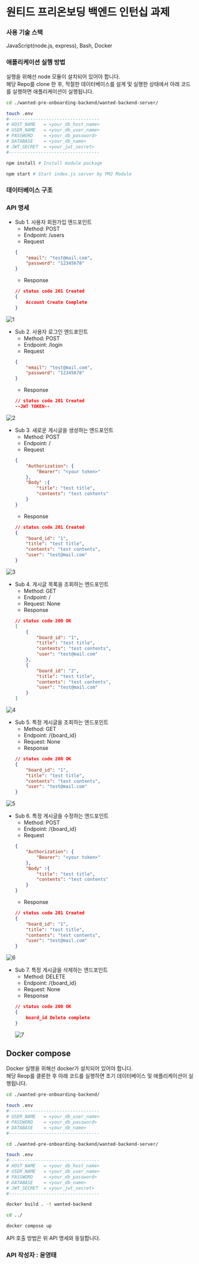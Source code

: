 # 원티드 프리온보딩 백엔드 인턴십 과제

### 사용 기술 스택
JavaScript(node.js, express), Bash, Docker


### 애플리케이션 실행 방법
실행을 위해선 node 모듈이 설치되어 있어야 합니다.  
해당 Repo를 clone 한 후, 적절한 데이터베이스를 설계 및 실행한 상태에서 아래 코드를 실행하면 애플리케이션이 실행됩니다.
```bash
cd ./wanted-pre-onboarding-backend/wanted-backend-server/

touch .env
#----------------------------------
# HOST_NAME   = <your_db_host_name>
# USER_NAME   = <your_db_user_name>
# PASSWORD    = <your_db_password>
# DATABASE    = <your_db_name>
# JWT_SECRET  = <your_jwt_secret>
#----------------------------------

npm install # Install module package

npm start # Start index.js server by PM2 Module
```

### 데이터베이스 구조

### API 명세
- Sub 1. 사용자 회원가입 엔드포인트
    - Method: POST
    - Endpoint: /users
    - Request
    ```JSON
    {
        "email": "test@mail.com",
        "password": "12345678"
    }
    ```
    - Response
    ```JSON
    // status code 201 Created
    {
        Account Create Complete
    }
    ```
![1](https://github.com/ElKna/wanted-pre-onboarding-backend/assets/87401709/6552794a-7dfe-45d6-bcff-156bb56fcbc4)

- Sub 2. 사용자 로그인 엔드포인트
    - Method: POST
    - Endpoint: /login
    - Request
    ```JSON
    {
        "email": "test@mail.com",
        "password": "12345678"
    }
    ```
    - Response
    ```JSON
    // status code 201 Created
    --JWT TOKEN--
    ```
![2](https://github.com/ElKna/wanted-pre-onboarding-backend/assets/87401709/713bf372-e786-4bd0-823c-9bd3fa517034)

- Sub 3. 새로운 게시글을 생성하는 엔드포인트
    - Method: POST
    - Endpoint: /
    - Request
    ```JSON
    {
        "Authorization": {
            "Bearer": "<your token>"
        },
        "Body" :{
            "title": "test title",
            "contents": "test contents"
        }
    }
    ```
    - Response
    ```JSON
    // status code 201 Created
    {
        "board_id": "1",
        "title": "test title",
        "contents": "test contents",
        "user": "test@mail.com"
    }
    ```
![3](https://github.com/ElKna/wanted-pre-onboarding-backend/assets/87401709/698f848a-4de5-41a1-af84-774055e9e552)

- Sub 4. 게시글 목록을 조회하는 엔드포인트
    - Method: GET
    - Endpoint: /
    - Request: None
    - Response
    ```JSON
    // status code 200 OK
    [
        {
            "board_id": "1",
            "title": "test title",
            "contents": "test contents",
            "user": "test@mail.com"
        },
        {
            "board_id": "2",
            "title": "test title",
            "contents": "test contents",
            "user": "test@mail.com"
        }
    ]
    ```
![4](https://github.com/ElKna/wanted-pre-onboarding-backend/assets/87401709/e1cc63d5-002b-4b58-bb71-8e8795665bfe)

- Sub 5. 특정 게시글을 조회하는 엔드포인트
    - Method: GET
    - Endpoint: /{board_id}
    - Request: None
    - Response
    ```JSON
    // status code 200 OK
    {
        "board_id": "1",
        "title": "test title",
        "contents": "test contents",
        "user": "test@mail.com"
    }
    ```
![5](https://github.com/ElKna/wanted-pre-onboarding-backend/assets/87401709/86181b8b-da04-4ddc-9dc8-5dce803461a2)

- Sub 6. 특정 게시글을 수정하는 엔드포인트
    - Method: POST
    - Endpoint: /{board_id}
    - Request
    ```JSON
    {
        "Authorization": {
            "Bearer": "<your token>"
        },
        "Body" :{
            "title": "test title",
            "contents": "test contents"
        }
    }
    ```
    - Response
    ```JSON
    // status code 201 Created
    {
        "board_id": "1",
        "title": "test title",
        "contents": "test contents",
        "user": "test@mail.com"
    }
    ```
![6](https://github.com/ElKna/wanted-pre-onboarding-backend/assets/87401709/433d4c01-be19-4d49-95e4-fe71f570b8f4)

- Sub 7. 특정 게시글을 삭제하는 엔드포인트
    - Method: DELETE
    - Endpoint: /{board_id}
    - Request: None
    - Response
    ```JSON
    // status code 200 OK
    {
        board_id Delete complete
    }
    ```
  ![7](https://github.com/ElKna/wanted-pre-onboarding-backend/assets/87401709/01738ce1-de8e-4071-8327-b9251303d456)

## Docker compose
Docker 실행을 위해선 docker가 설치되어 있어야 합니다.  
해당 Reop를 클론한 후 아래 코드를 실행하면 초기 데이터베이스 및 애플리케이션이 실행됩니다.
```bash
cd ./wanted-pre-onboarding-backend/

touch .env
#----------------------------------
# USER_NAME   = <your_db_user_name>
# PASSWORD    = <your_db_password>
# DATABASE    = <your_db_name>
#----------------------------------

cd ./wanted-pre-onboarding-backend/wanted-backend-server/

touch .env
#----------------------------------
# HOST_NAME   = <your_db_host_name>
# USER_NAME   = <your_db_user_name>
# PASSWORD    = <your_db_password>
# DATABASE    = <your_db_name>
# JWT_SECRET  = <your_jwt_secret>
#----------------------------------

docker build . -t wanted-backend

cd ../

docker compose up
```
API 호출 방법은 위 API 명세와 동일합니다.

### API 작성자 : 윤영태
